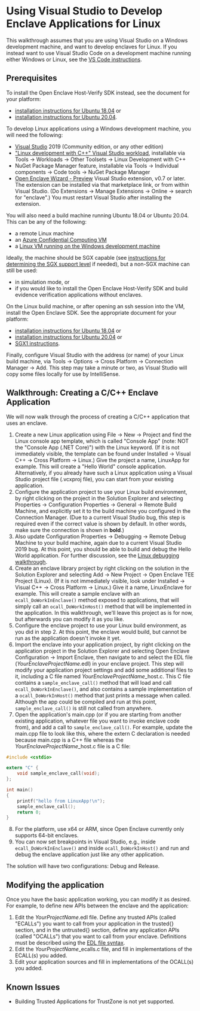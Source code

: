 # Using Visual Studio to Develop Enclave Applications for Linux

This walkthrough assumes that you are using Visual Studio on a Windows development
machine, and want to develop enclaves for Linux.  If you instead want to use Visual
Studio Code on a development machine running either Windows or Linux, see the
[VS Code instructions](https://github.com/openenclave/openenclave/blob/master/devex/vscode-extension/README.md).

## Prerequisites

To install the Open Enclave Host-Verify SDK instead, see the document for your platform:
 - [installation instructions for Ubuntu 18.04](https://github.com/microsoft/openenclave/blob/master/docs/GettingStartedDocs/install_host_verify_Ubuntu_18.04.md) or 
 - [installation instructions for Ubuntu 20.04](https://github.com/microsoft/openenclave/blob/master/docs/GettingStartedDocs/install_host_verify_Ubuntu_20.04.md).

To develop Linux applications using a Windows development machine, you will need the following:

- [Visual Studio](https://visualstudio.microsoft.com/downloads/) 2019
  (Community edition, or any other edition)
- ["Linux development with C++" Visual Studio workload](https://devblogs.microsoft.com/cppblog/linux-development-with-c-in-visual-studio/),
  installable via Tools ->
  Workloads -> Other Toolsets -> Linux Development with C++
- NuGet Package Manager feature, installable via Tools ->
  Individual components -> Code tools -> NuGet Package Manager
- [Open Enclave Wizard - Preview](https://marketplace.visualstudio.com/items?itemName=MS-TCPS.OpenEnclaveSDK-VSIX)
  Visual Studio extension, v0.7 or later.  The extension can be installed via that marketplace link, or from within
  Visual Studio.  (Do Extensions -> Manage Extensions -> Online -> search for "enclave".)  You must restart Visual Studio after
  installing the extension.

You will also need a build machine running Ubuntu 18.04 or Ubuntu 20.04. This can be
any of the following:
- a remote Linux machine
- an [Azure Confidential Computing VM](https://azure.microsoft.com/en-us/solutions/confidential-compute/)
- a [Linux VM running on the Windows development machine](HyperVLinuxVMSetup.md)

Ideally, the machine should be SGX capable (see [instructions for determining the SGX support level](https://github.com/microsoft/openenclave/blob/master/docs/GettingStartedDocs/SGXSupportLevel.md) if needed),
but a non-SGX machine can still be used:
 - in simulation mode, or
 - if you would like to install the Open Enclave Host-Verify SDK and build evidence verification applications without enclaves.

On the Linux build machine, or after opening an ssh session into the VM, install the Open Enclave SDK.  See the appropriate document for your platform:
  - [installation instructions for Ubuntu 18.04](https://github.com/microsoft/openenclave/blob/master/docs/GettingStartedDocs/install_oe_sdk-Ubuntu_18.04.md) or
  - [installation instructions for Ubuntu 20.04](https://github.com/microsoft/openenclave/blob/master/docs/GettingStartedDocs/install_oe_sdk-Ubuntu_20.04.md) or
  - [SGX1 instructions](https://github.com/microsoft/openenclave/blob/master/docs/GettingStartedDocs/Contributors/SGX1GettingStarted.md).

Finally, configure Visual Studio with the address (or name) of your Linux build machine,
via Tools -> Options -> Cross Platform -> Connection Manager -> Add. This step may take
a minute or two, as Visual Studio will copy some files locally for use by IntelliSense.

## Walkthrough: Creating a C/C++ Enclave Application

We will now walk through the process of creating a C/C++ application that uses an enclave.

1. Create a new Linux application using File -> New -> Project and find the Linux console
   app template, which 
   is called "Console App" (note: NOT the "Console App (.NET Core)") with the Linux
   keyword.  (If it is not immediately visible, the template can be found under
   Installed -> Visual C++ -> Cross Platform -> Linux.)
   Give the project a name, LinuxApp for example.  This will create a "Hello World" console application.
   Alternatively, if you already have such a Linux application using a Visual Studio project
   file (.vcxproj file), you can start from your existing application.
2. Configure the application project to use your Linux build environment, by right clicking
   on the project in the Solution Explorer and selecting Properties -> Configuration
   Properties -> General -> Remote Build Machine, and explicitly set it to the build machine
   you configured in the Connection Manager.  (Due to a current Visual Studio bug, this step
   is required even if the correct value is shown by default. In other words, make sure the
   connection is shown in **bold**.)
3. Also update Configuration Properties -> Debugging -> Remote
   Debug Machine to your build machine, again due to a current Visual Studio 2019 bug.
   At this point, you should be able to
   build and debug the Hello World application. For further discussion, see the
   [Linux debugging walkthrough](https://docs.microsoft.com/en-us/cpp/linux/deploy-run-and-debug-your-linux-project?view=vs-2019).
4. Create an enclave library project by right clicking on the solution in the Solution Explorer
   and selecting Add -> New Project -> Open Enclave TEE Project (Linux).  (If it is not
   immediately visible, look under Installed -> Visual C++ -> Cross Platform -> Linux.)  Give it a name,
   LinuxEnclave for example.  This will create a sample enclave with an `ecall_DoWorkInEnclave()`
   method exposed to applications, that will simply call an `ocall_DoWorkInHost()` method that
   will be implemented in the application.   In this walkthrough, we'll leave this project
   as is for now, but afterwards you can modify it as you like.
5. Configure the enclave project to use your Linux build environment, as you did in step 2.
   At this point, the enclave would build, but cannot be run as the application doesn't
   invoke it yet.
6. Import the enclave into your application project, by right clicking on the application
   project in the Solution Explorer and selecting Open Enclave Configuration -> Import Enclave,
   then navigate to and select the EDL file (_YourEnclaveProjectName_.edl) in your enclave project.
   This step will modify your application project settings and add some additional files to it,
   including a C file named _YourEnclaveProjectName_\_host.c.  This C file contains a
   `sample_enclave_call()` method that will load and call
   `ecall_DoWorkInEnclave()`, and also contains a sample implementation of a `ocall_DoWorkInHost()`
   method that just prints a message when called.  Although the app could be compiled and run
   at this point, `sample_enclave_call()` is still not called from anywhere.
7. Open the application's main.cpp (or if you are starting from another existing application,
   whatever file you want to invoke enclave code from), and add a call to `sample_enclave_call()`.
   For example, update the main.cpp file to look like this, where the extern C declaration is needed
   because main.cpp is a C++ file whereas the _YourEnclaveProjectName_\_host.c file is a C file:
```C
#include <cstdio>

extern "C" {
    void sample_enclave_call(void);
};

int main()
{
    printf("hello from LinuxApp!\n");
    sample_enclave_call();
    return 0;
}
```
8. For the platform, use x64 or ARM, since Open Enclave currently only supports 64-bit enclaves.
9. You can now set breakpoints in Visual Studio, e.g., inside `ecall_DoWorkInEnclave()` and inside
   `ocall_DoWorkInHost()` and run and debug the enclave application just like any other application.

The solution will have two configurations: Debug and Release.

## Modifying the application

Once you have the basic application working, you can modify it as desired.  For example, to
define new APIs between the enclave and the application:

1. Edit the _YourProjectName_.edl file. Define any trusted APIs (called "ECALLs") you
   want to call from your application in the trusted{} section, and in the untrusted{}
   section, define any application APIs (called "OCALLs") that you want to call from
   your enclave.  Definitions must be described using the
   [EDL file syntax](https://software.intel.com/en-us/sgx-sdk-dev-reference-enclave-definition-language-file-syntax).
2. Edit the _YourProjectName_\_ecalls.c file, and fill in implementations of the ECALL(s) you added.
3. Edit your application sources and fill in implementations of the OCALL(s) you added.

## Known Issues

- Building Trusted Applications for TrustZone is not yet supported.
